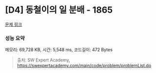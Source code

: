 # [D4] 동철이의 일 분배 - 1865 

[문제 링크](https://swexpertacademy.com/main/code/problem/problemDetail.do?contestProbId=AV5LuHfqDz8DFAXc) 

### 성능 요약

메모리: 69,728 KB, 시간: 5,548 ms, 코드길이: 472 Bytes



> 출처: SW Expert Academy, https://swexpertacademy.com/main/code/problem/problemList.do